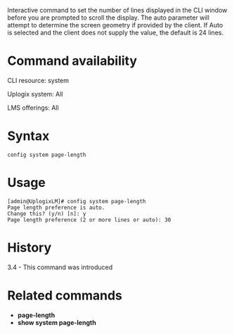 <!-- 5.4 -->

Interactive command to set the number of lines displayed in the CLI window before you are prompted to scroll the display. The auto parameter will attempt to determine the screen geometry if provided by the client. If Auto is selected and the client does not supply the value, the default is 24 lines.

# Command availability 

CLI resource: system

Uplogix system: All

LMS offerings: All

# Syntax 

```
config system page-length
```

# Usage 

```
[admin@UplogixLM]# config system page-length
Page length preference is auto.
Change this? (y/n) [n]: y
Page length preference (2 or more lines or auto): 30
```

# History 

3.4 - This command was introduced 

# Related commands 

- **page-length**
- **show system page-length**

